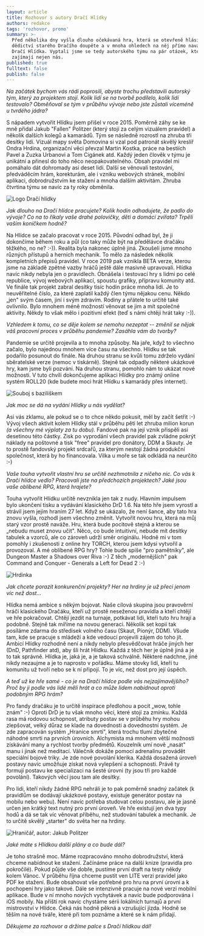 ```yaml
---
layout: article
title: Rozhovor s autory Dračí Hlídky
authors: redakce
tags: 'rozhovor, promo'
summary: >-
  Před několika dny vyšla dlouho očekávaná hra, která se otevřeně hlásí k
  dědictví starého Dračího doupěte a v mnoha ohledech na něj přímo navazuje –
  Dračí Hlídka. Vyptali jsme se tedy autorského týmu na pár otázek, které určitě
  zajímají nejen nás.
published: true
fulltext: false
publish: false
---
```

_Na začátek bychom vás rádi poprosili, abyste trochu představili autorský tým, který za projektem stojí. Kolik lidí se na tvorbě podílelo, kolik lidí testovalo? Obměňoval se tým v průběhu vývoje nebo jste zůstali víceméně u tvrdého jádra?_ 

S nápadem vytvořit Hlídku jsem přišel v roce 2015\. Poměrně záhy se ke mně přidal Jakub "Fallen" Politzer (který stojí za celým vizuálem pravidel) a několik dalších kolegů a kamarádů. Tým se následně rozrostl na zhruba tři desítky lidí. Vizuál mapy světa Domovina si vzal pod patronát skvělý kreslíř Ondra Hrdina, organizační věci převzal Martin Kostka, práce na bestiích Pavel a Zuzka Urbanovi a Tom Cigánek atd. Každý jeden člověk v týmu je unikátní a přinesl do toho něco neopakovatelného. Obsah pravidel mi pomáhalo dát dohromady asi deset lidí.  Další se věnovali testování, předváděcím hrám, korekturám, ale i vzniku webových stránek, mobilní aplikaci, dobrodružstvím ke stažení a mnoha dalším aktivitám. Zhruba čtvrtina týmu se navíc za ty roky obměnila. 

![Logo Dračí hlídky]({{site.baseurl}}/77/DraciHlidkalogojpg.jpg)

_Jak dlouho na Dračí hlídce pracujete? Kolik hodin odhadujete, že padlo do vývoje? Co na to říkaly vaše drahé polovičky, děti a domácí zvířata? Trpěli vaším koníčkem hodně?_ 

Na Hlídce se začalo pracovat v roce 2015\. Původní odhad byl, že ji dokončíme během roku a půl (co taky může být na předělávce dračáku těžkého, no ne? :-)). Realita byla nakonec úplně jiná. Zkoušeli jsme mnoho různých přístupů a herních mechanik. To mělo za následek několik kompletních přepisů pravidel. V roce 2019 pak vznikla BETA verze, kterou jsme na základě zpětné vazby hráčů ještě dále masivně upravovali. Hlídka navíc nikdy nebyla jen o pravidlech. Obnášela i testovací hry s lidmi po celé republice, vývoj webových aplikací, spoustu grafiky, přípravu komunity atd. Ve finále tak projekt zabral desítky tisíc hodin práce mnoha lidí. Je to neuvěřitelné číslo, za které zaplatil každý člen týmu nějakou cenu. Někdo „jen" svým časem, jiní i svým zdravím. Rodiny a přátele to určitě také ovlivnilo. Bylo mnohem méně možností věnovat se jim a mít společné aktivity. Někdy to však mělo i pozitivní efekt (teď s námi chtějí hrát taky :-)). 

_Vzhledem k tomu, co se děje kolem se  nemohu nezeptat -- změnil se nějak váš pracovní proces v průběhu pandemie? Zasáhla vám do tvorby?_ 

Pandemie se určitě projevila a to mnoha způsoby. Na jaře, když to všechno začalo, bylo najednou mnohem více času na všechno. Hlídku se tak podařilo posunout do finále. Na druhou stranu se kvůli tomu zdrželo vydání sběratelské verze (nemoc v tiskárně). Stejně tak odpadly některé ukázkové hry, kam jsme byli pozváni. Na druhou stranu, pomohlo nám to ukázat nové možnosti. V tuto chvíli dokončujeme aplikaci Hlídky pro známý online systém ROLL20 (kde budete moci hrát Hlídku s kamarády přes internet). 

![Souboj s baziliškem]({{site.baseurl}}/77/BASILISKV5.jpg)

_Jak moc se dá na vydání Hlídky u nás vydělat?_ 

Asi vás zklamu, ale pokud se o to chce někdo pokusit, měl by začít šetřit :-) Vývoj všech aktivit kolem Hlídky stál v průběhu pěti let zhruba milion korun _(a všechny mé výplaty za tu dobu)._ Fandové pak na její vznik přispěli asi desetinou této částky. Zisk po vyprodání všech pravidel pak zvládne pokrýt náklady na poštovné a tisk "free" pravidel pro donátory, DDM a Skauty. Je to prostě fandovský projekt srdcařů, za kterým nestojí žádná produkční společnost, která by ho financovala. Vilka u moře se tak odkládá na neurčito :-) 

_Vaše touha vytvořit vlastní hru se určitě nezhmotnila z ničeho nic. Co vás k Dračí hlídce vedlo? Pracovali jste na předchozích projektech? Jaké jsou vaše oblíbené RPG, která hrajete?_ 

Touha vytvořit Hlídku určitě nevznikla jen tak z nudy. Hlavním impulsem bylo ukončení tisku a vydávání klasického DrD 1.6\. Na této hře jsem vyrostl a strávil jsem jejim hraním 27 let. Když se ukázalo, že není šance, aby tato hra znovu vyšla, rozhodl jsem všechno změnit. Vytvořit novou hru, která na můj starý vzor prostě naváže. Hru, která bude pocitově stejná a kterou se „nebudu muset znovu učit". Něco, co bude intuitivní, nebude mít desítky tabulek a vzorců, ale co zároveň udrží směr originálu. Hodně mi v tom pomohly i zkušenosti z online hry TORCH, kterou jsem kdysi vytvořil a provozoval. A mé oblíbené RPG hry? Tohle bude spíše "pro pamětníky", ale Dungeon Master a Shadows over Riva :-) Z těch „modernějších" pak Command and Conquer - Generals a Left for Dead 2 :-) 

![Hrdinka]({{site.baseurl}}/77/hero631.jpg)

_Jak chcete porazit konkurenční projekty? Her na hrdiny je už přeci jenom víc než dost..._ 

Hlídka nemá ambice s někým bojovat. Naše cílová skupina jsou pravověrní hráči klasického Dračáku, kteří už prostě neseženou pravidla a kteří chtějí ve hře pokračovat. Chtějí jezdit na turnaje, potkávat lidi, kteří tuto hru hrají a podobně. Stejně tak míříme na novou generaci. Několik set kopií tak posíláme zdarma do středisek volného času (Skaut, Pionýr, DDM). Všude tam, kde se pracuje s mládeží a kde vedoucí projevili zájem do toho jít. Ambicí Hlídky rozhodně není a nikdy nebylo přesvědčovat hráče jiných her (DnD, Pathfinder atd), aby šli hrát Hlídku. Každá z těch her je úplně jiná a je to tak správně. Hlídka je, jaká je, a je taková schválně. Některé nadchne, jiné nikdy nezaujme a je to naprosto v pořádku. Máme stovky lidí, kteří tu komunitu už tvoří nebo se k ní připojí. To je víc, než dost pro její úspěch. 

_A teď už ke hře samé - co je na Dračí hlídce podle vás nejzajímavějšího? Proč by ji podle vás lidé měli hrát a co může lidem nabídnout oproti podobným RPG hrám?_ 

Pro fandy dračáku je to určitě inspirace předlohou a pocit „wow, tohle znám" :-) Oproti DrD je tu však mnoho věcí, které stojí za zmínku. Každá rasa má rodovou schopnost, atributy postav se v průběhu hry mohou zlepšovat, velký důraz se klade na dovednosti a dovednostní systém. Je zde zapracován systém „Hranice smrti", která trochu tlumí zbytečné náhodné smrti na prvních úrovních. Alchymista má mnohem větší možnosti získávání many a rychlost tvorby předmětů. Kouzelník umí nově „nasát" manu i jinak než meditací. Válečník dokáže pomocí adrenalinu provádět speciální bojové triky. Je zde nové povolání klerika. Každá dosažená úroveň postavy navíc umožňuje získat nová vylepšení a schopnosti. Právě ty formují postavu ke specializaci na šesté úrovni (ty jsou tři pro každé povolání). Takových věcí jsou tam ale desítky. 

Pro lidi, kteří nikdy žádné RPG nehráli je to pak poměrně snadný začátek (k pravidlům se dodávají ukázkové postavy, existuje generátor postav na mobilu nebo webu). Není navíc potřeba studovat celou postavu, ale je jasně určen jen krátký text nutný pro první úroveň. Ve hře existují jen dva typy hodů a dá se tak víc věnovat příběhu, než studování tabulek a mechanik. Je to určitě skvělý „starter" do světa her na hrdiny. 

![Hraničář, autor: Jakub Politzer]({{site.baseurl}}/77/IlustrationJakupPolitzerBarbarranger.jpg)

_Jaké máte s Hlídkou další plány a co bude dál?_ 

Je toho strašně moc. Máme rozpracováno mnoho dobrodružství, která chceme nabídnout ke stažení. Začínáme práce na další knize (pravidla pro pokročilé). Pokud půjde vše dobře, pustíme první draft na testy někdy kolem Vánoc. V průběhu října chceme pustit ven LITE verzi pravidel jako PDF ke stažení. Bude obsahovat vše potřebné pro hru na první úrovni a k pochopení hry jako takové. Dále se intenzivně pracuje na nové verzi mobilní aplikace. Bude v ní mnoho nových vychytávek a navíc bude podporována i iOS mobily. Na příští rok navíc chystáme sérii lokálních turnajů a první mistrovství v Hlídce. Čeká nás hodně pěkná a vzrušující jízda. Hodně se těším na nové tváře, které při tom poznáme a které se k nám přidají.

_Děkujeme za rozhovor a držíme palce s Dračí hlídkou dál!_ 